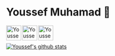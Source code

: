 # Youssef Muhamad 👋

<img align="left" alt="Youssef Logo" height="40px" src="https://i.imgur.com/z9ej7aW.png" />

<a href="https://www.linkedin.com/in/youssef-muhamad-6bb940159/">
  <img align="left" alt="Youssef LinkedIn" height="40px" src="https://i.imgur.com/SiLaOQb.png" />
</a>

<a href="https://t.me/youssef_md">
  <img align="left" alt="Youssef Telegram" height="40px" src="https://i.imgur.com/bBW2nBp.png" />
</a>

<br/><br/>

[![Youssef's github stats](https://github-readme-stats.vercel.app/api?username=youssef-md&show_icons=true&theme=dracula)](https://github.com/anuraghazra/github-readme-stats)
